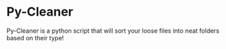 # Py-Cleaner

Py-Cleaner is a python script that will sort your loose files into neat folders based on their type!
